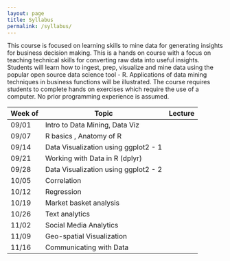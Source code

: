 ```yaml
---
layout: page
title: Syllabus
permalink: /syllabus/
---
```


This course is focused on learning skills to mine data for generating insights for business decision making. This is a hands on course with a focus on teaching technical skills for converting raw data into useful insights. Students will learn how to ingest, prep, visualize and mine data using the popular open source data science tool - R. Applications of data mining techniques in business functions will be illustrated. The course requires students to complete hands on exercises which require the use of a computer. No prior programming experience is assumed.

| Week of  | Topic                       | Lecture |
|-------|--------------------------------|---------|
| 09/01 | Intro to Data Mining, Data Viz |         |        
| 09/07 | R basics , Anatomy of R        |         |         
| 09/14 | Data Visualization using ggplot2 - 1  |         |         
| 09/21 | Working with Data in R (dplyr)    |         |          
| 09/28 | Data Visualization using ggplot2 - 2   |         |     
| 10/05 | Correlation                     |         |          
| 10/12 | Regression                      |         |        
| 10/19 | Market basket analysis          |         |          
| 10/26 | Text analytics                  |         |         
| 11/02 | Social Media Analytics          |         |     
| 11/09 | Geo-spatial Visualization       |         |         
| 11/16 | Communicating with Data                |         |
